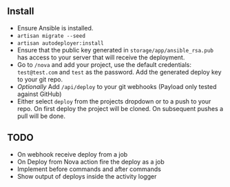 ## Install
- Ensure Ansible is installed.
- `artisan migrate --seed`
- `artisan autodeployer:install`
- Ensure that the public key generated in `storage/app/ansible_rsa.pub` has access to your server that will receive the deployment.
- Go to `/nova` and add your project, use the default credentials: `test@test.com` and `test` as the password. Add the generated deploy key to your git repo.
- *Optionally* Add `/api/deploy` to your git webhooks (Payload only tested against GitHub)
- Either select `deploy` from the projects dropdown or to a push to your repo. On first deploy the project will be cloned. On subsequent pushes a pull will be done.

## TODO
- On webhook receive deploy from a job
- On Deploy from Nova action fire the deploy as a job
- Implement before commands and after commands
- Show output of deploys inside the activity logger
